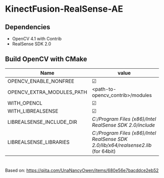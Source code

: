 # KinectFusion-RealSense-AE

## Dependencies
* OpenCV 4.1 with Contrib
* RealSense SDK 2.0

## Build OpenCV with CMake

| Name   |      value      |
|----------|-------------|
| OPENCV_ENABLE_NONFREE |   ☑ |
| OPENCV_EXTRA_MODULES_PATH |    <path-to-opencv_contrib>/modules   |
| WITH_OPENCL | ☑ |
| WITH_LIBREALSENSE | ☑ |
| LIBREALSENSE_INCLUDE_DIR | *C:/Program Files (x86)/Intel RealSense SDK 2.0/include* |
| LIBREALSENSE_LIBRARIES | *C:/Program Files (x86)/Intel RealSense SDK 2.0/lib/x64/realsense2.lib* (for 64bit) |
    

#
Based on:
https://qiita.com/UnaNancyOwen/items/680e56e7bacddce2eb52
